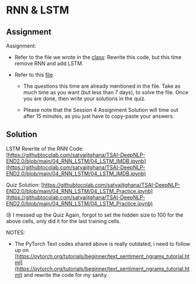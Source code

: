 # RNN & LSTM

## Assignment

Assignment: 

- Refer to the file we wrote in the [class](https://colab.research.google.com/drive/1-xwX32O0WYOqcCROJnnJiSdzScPCudAM?usp=sharing): Rewrite this code, but this time remove RNN and add LSTM. 

- Refer to this [file](https://colab.research.google.com/drive/12Pciev6dvYBJ7KxwSHruG-XMwcoj0SfJ). 

  - The questions this time are already mentioned in the file. Take as much time as you want (but less than 7 days), to solve the file. Once you are done, then write your solutions in the quiz. 

  - Please note that the Session 4 Assignment Solution will time out after 15 minutes, as you just have to copy-paste your answers. 

## Solution

LSTM Rewrite of the RNN Code: [https://githubtocolab.com/satyajitghana/TSAI-DeepNLP-END2.0/blob/main/04_RNN_LSTM/04_LSTM_IMDB.ipynb](https://githubtocolab.com/satyajitghana/TSAI-DeepNLP-END2.0/blob/main/04_RNN_LSTM/04_LSTM_IMDB.ipynb)

Quiz Solution: [https://githubtocolab.com/satyajitghana/TSAI-DeepNLP-END2.0/blob/main/04_RNN_LSTM/04_LSTM_Practice.ipynb](https://githubtocolab.com/satyajitghana/TSAI-DeepNLP-END2.0/blob/main/04_RNN_LSTM/04_LSTM_Practice.ipynb)


😢  I messed up the Quiz Again, forgot to set the hidden size to 100 for the above cells, only did it for the last training cells.

NOTES:

- The PyTorch Text codes shared above is really outdated, i need to follow up on [https://pytorch.org/tutorials/beginner/text_sentiment_ngrams_tutorial.html](https://pytorch.org/tutorials/beginner/text_sentiment_ngrams_tutorial.html) and rewrite the code for my sanity.
